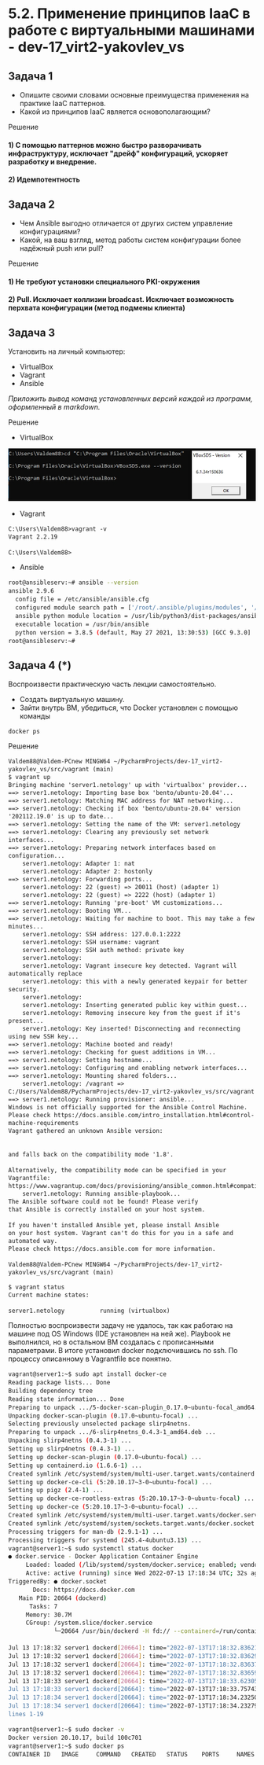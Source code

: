 # 5.2. Применение принципов IaaC в работе с виртуальными машинами - dev-17_virt2-yakovlev_vs

## Задача 1

- Опишите своими словами основные преимущества применения на практике IaaC паттернов.
- Какой из принципов IaaC является основополагающим?

Решение

#### 1) С помощью паттернов можно быстро разворачивать инфраструктуру, исключает "дрейф" конфигураций, ускоряет разработку и внедрение. 

#### 2) Идемпотентность

## Задача 2

- Чем Ansible выгодно отличается от других систем управление конфигурациями?
- Какой, на ваш взгляд, метод работы систем конфигурации более надёжный push или pull?

Решение

#### 1) Не требуют установки специального PKI-окружения

#### 2) Pull. Исключает коллизии broadcast. Исключает возможность перхвата конфигурации (метод подмены клиента)

## Задача 3

Установить на личный компьютер:

- VirtualBox
- Vagrant
- Ansible

*Приложить вывод команд установленных версий каждой из программ, оформленный в markdown.*

Решение

- VirtualBox

![](pic/VBoxSDS-Version.jpg)

- Vagrant

```shell
C:\Users\Valdem88>vagrant -v
Vagrant 2.2.19

C:\Users\Valdem88>
```
- Ansible

```bash
root@ansibleserv:~# ansible --version
ansible 2.9.6
  config file = /etc/ansible/ansible.cfg
  configured module search path = ['/root/.ansible/plugins/modules', '/usr/share/ansible/plugins/modules']
  ansible python module location = /usr/lib/python3/dist-packages/ansible
  executable location = /usr/bin/ansible
  python version = 3.8.5 (default, May 27 2021, 13:30:53) [GCC 9.3.0]
root@ansibleserv:~#
```
## Задача 4 (*)

Воспроизвести практическую часть лекции самостоятельно.

- Создать виртуальную машину.
- Зайти внутрь ВМ, убедиться, что Docker установлен с помощью команды
```
docker ps
```

Решение

```shell
Valdem88@Valdem-PCnew MINGW64 ~/PycharmProjects/dev-17_virt2-yakovlev_vs/src/vagrant (main)
$ vagrant up
Bringing machine 'server1.netology' up with 'virtualbox' provider...
==> server1.netology: Importing base box 'bento/ubuntu-20.04'...
==> server1.netology: Matching MAC address for NAT networking...
==> server1.netology: Checking if box 'bento/ubuntu-20.04' version '202112.19.0' is up to date...
==> server1.netology: Setting the name of the VM: server1.netology
==> server1.netology: Clearing any previously set network interfaces...
==> server1.netology: Preparing network interfaces based on configuration...
    server1.netology: Adapter 1: nat
    server1.netology: Adapter 2: hostonly
==> server1.netology: Forwarding ports...
    server1.netology: 22 (guest) => 20011 (host) (adapter 1)
    server1.netology: 22 (guest) => 2222 (host) (adapter 1)
==> server1.netology: Running 'pre-boot' VM customizations...
==> server1.netology: Booting VM...
==> server1.netology: Waiting for machine to boot. This may take a few minutes...
    server1.netology: SSH address: 127.0.0.1:2222
    server1.netology: SSH username: vagrant
    server1.netology: SSH auth method: private key
    server1.netology: 
    server1.netology: Vagrant insecure key detected. Vagrant will automatically replace
    server1.netology: this with a newly generated keypair for better security.
    server1.netology: 
    server1.netology: Inserting generated public key within guest...
    server1.netology: Removing insecure key from the guest if it's present...
    server1.netology: Key inserted! Disconnecting and reconnecting using new SSH key...
==> server1.netology: Machine booted and ready!
==> server1.netology: Checking for guest additions in VM...
==> server1.netology: Setting hostname...
==> server1.netology: Configuring and enabling network interfaces...
==> server1.netology: Mounting shared folders...
    server1.netology: /vagrant => C:/Users/Valdem88/PycharmProjects/dev-17_virt2-yakovlev_vs/src/vagrant
==> server1.netology: Running provisioner: ansible...
Windows is not officially supported for the Ansible Control Machine.
Please check https://docs.ansible.com/intro_installation.html#control-machine-requirements
Vagrant gathered an unknown Ansible version:


and falls back on the compatibility mode '1.8'.

Alternatively, the compatibility mode can be specified in your Vagrantfile:
https://www.vagrantup.com/docs/provisioning/ansible_common.html#compatibility_mode
    server1.netology: Running ansible-playbook...
The Ansible software could not be found! Please verify
that Ansible is correctly installed on your host system.

If you haven't installed Ansible yet, please install Ansible
on your host system. Vagrant can't do this for you in a safe and
automated way.
Please check https://docs.ansible.com for more information.

Valdem88@Valdem-PCnew MINGW64 ~/PycharmProjects/dev-17_virt2-yakovlev_vs/src/vagrant (main)
```
```shell
$ vagrant status
Current machine states:

server1.netology          running (virtualbox)
```

Полностью воспроизвести задачу не удалось, так как работаю на машине под OS Windows (IDE установлен на ней же).
Playbook не выполнился, но в остальном ВМ создалась с прописанными параметрами. В итоге установил docker подключившись по ssh.
По процессу описанному в Vagrantfile все понятно. 

```bash
vagrant@server1:~$ sudo apt install docker-ce
Reading package lists... Done
Building dependency tree       
Reading state information... Done
Preparing to unpack .../5-docker-scan-plugin_0.17.0~ubuntu-focal_amd64.deb ...
Unpacking docker-scan-plugin (0.17.0~ubuntu-focal) ...
Selecting previously unselected package slirp4netns.
Preparing to unpack .../6-slirp4netns_0.4.3-1_amd64.deb ...
Unpacking slirp4netns (0.4.3-1) ...
Setting up slirp4netns (0.4.3-1) ...
Setting up docker-scan-plugin (0.17.0~ubuntu-focal) ...
Setting up containerd.io (1.6.6-1) ...
Created symlink /etc/systemd/system/multi-user.target.wants/containerd.service → /lib/systemd/system/containerd.service.
Setting up docker-ce-cli (5:20.10.17~3-0~ubuntu-focal) ...
Setting up pigz (2.4-1) ...
Setting up docker-ce-rootless-extras (5:20.10.17~3-0~ubuntu-focal) ...
Setting up docker-ce (5:20.10.17~3-0~ubuntu-focal) ...
Created symlink /etc/systemd/system/multi-user.target.wants/docker.service → /lib/systemd/system/docker.service.
Created symlink /etc/systemd/system/sockets.target.wants/docker.socket → /lib/systemd/system/docker.socket.
Processing triggers for man-db (2.9.1-1) ...
Processing triggers for systemd (245.4-4ubuntu3.13) ...
vagrant@server1:~$ sudo systemctl status docker
● docker.service - Docker Application Container Engine                                   
     Loaded: loaded (/lib/systemd/system/docker.service; enabled; vendor preset: enabled)
     Active: active (running) since Wed 2022-07-13 17:18:34 UTC; 32s ago
TriggeredBy: ● docker.socket
       Docs: https://docs.docker.com
   Main PID: 20664 (dockerd)
      Tasks: 7
     Memory: 30.7M
     CGroup: /system.slice/docker.service
             └─20664 /usr/bin/dockerd -H fd:// --containerd=/run/containerd/containerd.sock

Jul 13 17:18:32 server1 dockerd[20664]: time="2022-07-13T17:18:32.836215092Z" level=warning msg="Your kernel does not support CPU realtime scheduler"
Jul 13 17:18:32 server1 dockerd[20664]: time="2022-07-13T17:18:32.836299121Z" level=warning msg="Your kernel does not support cgroup blkio weight"
Jul 13 17:18:32 server1 dockerd[20664]: time="2022-07-13T17:18:32.836374811Z" level=warning msg="Your kernel does not support cgroup blkio weight_device"
Jul 13 17:18:32 server1 dockerd[20664]: time="2022-07-13T17:18:32.836593029Z" level=info msg="Loading containers: start."
Jul 13 17:18:33 server1 dockerd[20664]: time="2022-07-13T17:18:33.623053580Z" level=info msg="Default bridge (docker0) is assigned with an IP address 172.17.0.0/16. Daemon option --bip can be used to set a>
Jul 13 17:18:33 server1 dockerd[20664]: time="2022-07-13T17:18:33.757438149Z" level=info msg="Loading containers: done."
Jul 13 17:18:34 server1 dockerd[20664]: time="2022-07-13T17:18:34.232503583Z" level=info msg="Docker daemon" commit=a89b842 graphdriver(s)=overlay2 version=20.10.17
Jul 13 17:18:34 server1 dockerd[20664]: time="2022-07-13T17:18:34.232795035Z" level=info msg="Daemon has completed initialization"
lines 1-19
```
```bash
vagrant@server1:~$ sudo docker -v
Docker version 20.10.17, build 100c701
vagrant@server1:~$ sudo docker ps
CONTAINER ID   IMAGE     COMMAND   CREATED   STATUS    PORTS     NAMES
```




